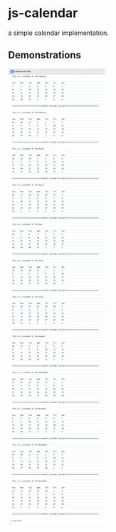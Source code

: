 # js-calendar

a simple calendar implementation.

## Demonstrations

![js calendar](/1700553871640.jpg)
